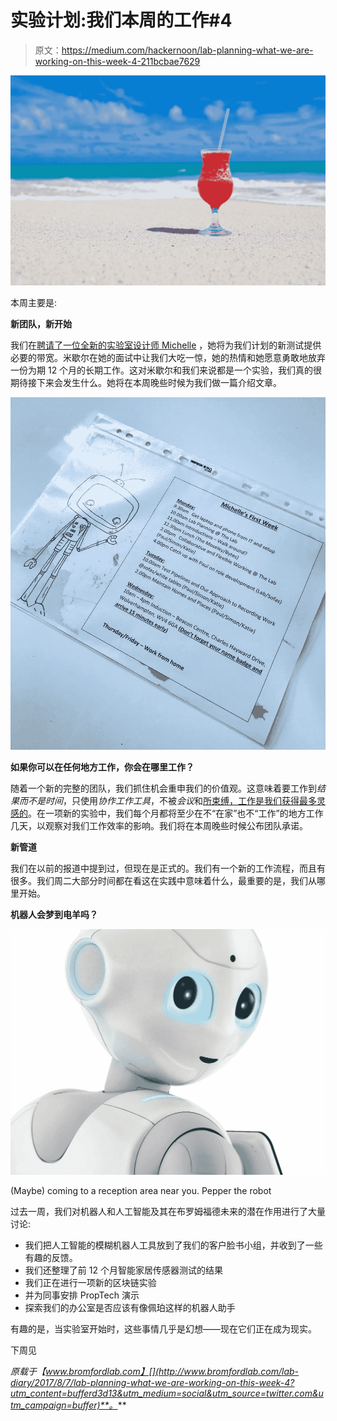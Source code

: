 # 实验计划:我们本周的工作#4

> 原文：<https://medium.com/hackernoon/lab-planning-what-we-are-working-on-this-week-4-211bcbae7629>

![](img/475ed25ec0a1c617450bfcba6594a268.png)

本周主要是:

**新团队，新开始**

我们在[聘请了一位全新的实验室设计师 Michelle](https://twitter.com/ChelleKButler) ，她将为我们计划的新测试提供必要的带宽。米歇尔在她的面试中让我们大吃一惊，她的热情和她愿意勇敢地放弃一份为期 12 个月的长期工作。这对米歇尔和我们来说都是一个实验，我们真的很期待接下来会发生什么。她将在本周晚些时候为我们做一篇介绍文章。

![](img/3543a65586e47515a0b5bce9a1616d12.png)

**如果你可以在任何地方工作，你会在哪里工作？**

随着一个新的完整的团队，我们抓住机会重申我们的价值观。这意味着要工作到*结果而不是时间*，只使用*协作工作工具*，不被*会议*和[所束缚，工作是我们获得最多灵感的](https://www.fastcompany.com/3057608/why-your-company-should-do-a-work-from-anywhere-week)。在一项新的实验中，我们每个月都将至少在不“在家”也不“工作”的地方工作几天，以观察对我们工作效率的影响。我们将在本周晚些时候公布团队承诺。

**新管道**

我们在以前的报道中提到过，但现在是正式的。我们有一个新的工作流程，而且有很多。我们周二大部分时间都在看这在实践中意味着什么，最重要的是，我们从哪里开始。

**机器人会梦到电羊吗？**

![](img/90d042c640b96bb071e8ca97ee014ad3.png)

(Maybe) coming to a reception area near you. Pepper the robot

过去一周，我们对机器人和人工智能及其在布罗姆福德未来的潜在作用进行了大量讨论:

*   我们把人工智能的模糊机器人工具放到了我们的客户脸书小组，并收到了一些有趣的反馈。
*   我们还整理了前 12 个月智能家居传感器测试的结果
*   我们正在进行一项新的区块链实验
*   并为同事安排 PropTech 演示
*   探索我们的办公室是否应该有像佩珀这样的机器人助手

有趣的是，当实验室开始时，这些事情几乎是幻想——现在它们正在成为现实。

下周见

*原载于【www.bromfordlab.com】[](http://www.bromfordlab.com/lab-diary/2017/8/7/lab-planning-what-we-are-working-on-this-week-4?utm_content=bufferd3d13&utm_medium=social&utm_source=twitter.com&utm_campaign=buffer)**。***